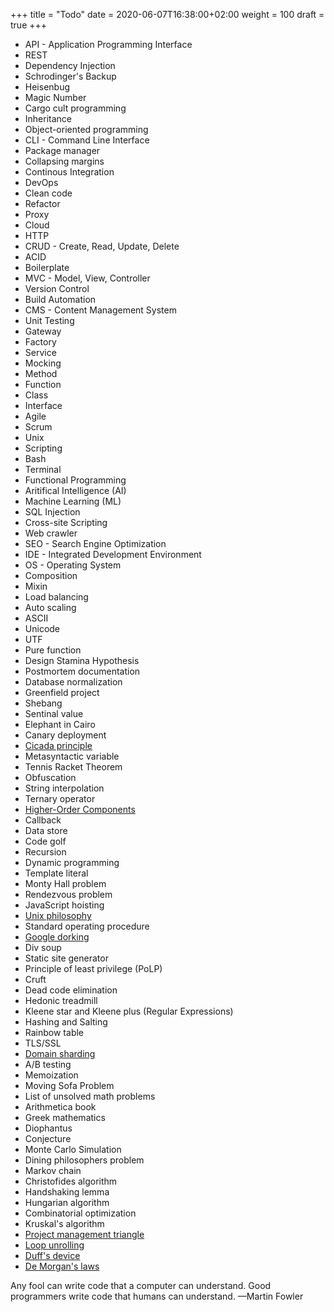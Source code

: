 +++
title = "Todo"
date = 2020-06-07T16:38:00+02:00
weight = 100
draft = true
+++


- API - Application Programming Interface
- REST
- Dependency Injection
- Schrodinger's Backup
- Heisenbug
- Magic Number
- Cargo cult programming
- Inheritance
- Object-oriented programming
- CLI - Command Line Interface
- Package manager
- Collapsing margins
- Continous Integration
- DevOps
- Clean code
- Refactor
- Proxy
- Cloud
- HTTP
- CRUD - Create, Read, Update, Delete
- ACID
- Boilerplate
- MVC - Model, View, Controller
- Version Control
- Build Automation
- CMS - Content Management System
- Unit Testing
- Gateway
- Factory
- Service
- Mocking
- Method
- Function
- Class
- Interface
- Agile
- Scrum
- Unix
- Scripting
- Bash
- Terminal
- Functional Programming
- Aritifical Intelligence (AI)
- Machine Learning (ML)
- SQL Injection
- Cross-site Scripting
- Web crawler
- SEO - Search Engine Optimization
- IDE - Integrated Development Environment
- OS - Operating System
- Composition
- Mixin
- Load balancing
- Auto scaling
- ASCII
- Unicode
- UTF
- Pure function
- Design Stamina Hypothesis
- Postmortem documentation
- Database normalization
- Greenfield project
- Shebang
- Sentinal value
- Elephant in Cairo
- Canary deployment
- [Cicada principle](https://lea.verou.me/2020/07/the-cicada-principle-revisited-with-css-variables/)
- Metasyntactic variable
- Tennis Racket Theorem
- Obfuscation
- String interpolation
- Ternary operator
- [Higher-Order Components](https://reactjs.org/docs/higher-order-components.html)
- Callback
- Data store
- Code golf
- Recursion
- Dynamic programming
- Template literal
- Monty Hall problem
- Rendezvous problem
- JavaScript hoisting
- [Unix philosophy](https://en.wikipedia.org/wiki/Unix_philosophy)
- Standard operating procedure
- [Google dorking](https://medium.com/nassec-cybersecurity-writeups/exploring-google-hacking-techniques-using-google-dork-6df5d79796cf)
- Div soup
- Static site generator
- Principle of least privilege (PoLP)
- Cruft
- Dead code elimination
- Hedonic treadmill
- Kleene star and Kleene plus (Regular Expressions)
- Hashing and Salting
- Rainbow table
- TLS/SSL
- [Domain sharding](https://medium.com/@jperasmus11/domain-sharding-on-the-modern-web-dc97df4f6a90)
- A/B testing
- Memoization
- Moving Sofa Problem
- List of unsolved math problems
- Arithmetica book
- Greek mathematics
- Diophantus
- Conjecture
- Monte Carlo Simulation
- Dining philosophers problem
- Markov chain
- Christofides algorithm
- Handshaking lemma
- Hungarian algorithm
- Combinatorial optimization
- Kruskal's algorithm
- [Project management triangle](https://en.wikipedia.org/wiki/Project_management_triangle)
- [Loop unrolling](https://en.wikipedia.org/wiki/Loop_unrolling)
- [Duff's device](https://en.wikipedia.org/wiki/Duff%27s_device)
- [De Morgan's laws](https://brilliant.org/wiki/de-morgans-laws/)

Any fool can write code that a computer can understand. Good programmers write code that humans can understand.
—Martin Fowler
